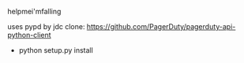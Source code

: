 helpmei'mfalling

uses pypd by jdc
clone: https://github.com/PagerDuty/pagerduty-api-python-client
- python setup.py install
